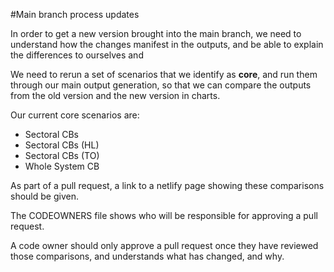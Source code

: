 #Main branch process updates

In order to get a new version brought into the main branch, we need to understand how the changes manifest in the outputs, and be able to explain the differences to ourselves and 

We need to rerun a set of scenarios that we identify as **core**, and run them through our main output generation, so that we can compare the outputs from the old version and the new version in charts.

Our current core scenarios are:
- Sectoral CBs
- Sectoral CBs (HL)
- Sectoral CBs (TO)
- Whole System CB

As part of a pull request, a link to a netlify page showing these comparisons should be given.

The CODEOWNERS file shows who will be responsible for approving a pull request.

A code owner should only approve a pull request once they have reviewed those comparisons, and understands what has changed, and why.
